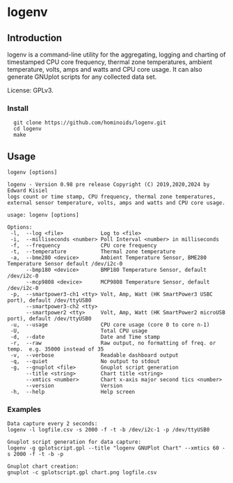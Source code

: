 # logenv


## Introduction
logenv is a command-line utility for the aggregating, logging and charting of timestamped CPU core frequency, thermal zone temperatures, ambient temperature, volts, amps and watts and CPU core usage.  It can also generate GNUplot scripts for any collected data set.

License: GPLv3.

### Install
```
  git clone https://github.com/hominoids/logenv.git
  cd logenv
  make
```

  
## Usage
```
logenv [options]

logenv - Version 0.98 pre release Copyright (C) 2019,2020,2024 by Edward Kisiel
logs count or time stamp, CPU frequency, thermal zone temperatures,
external sensor temperature, volts, amps and watts and CPU core usage.

usage: logenv [options]

Options:
 -l,  --log <file>            Log to <file>
 -i,  --milliseconds <number> Poll Interval <number> in milliseconds
 -f,  --frequency             CPU core frequency
 -t,  --temperature           Thermal zone temperature
 -a,  --bme280 <device>       Ambient Temperature Sensor, BME280 Temperature Sensor default /dev/i2c-0
      --bmp180 <device>       BMP180 Temperature Sensor, default /dev/i2c-0
      --mcp9808 <device>      MCP9808 Temperature Sensor, default /dev/i2c-0
 -p,  --smartpower3-ch1 <tty> Volt, Amp, Watt (HK SmartPower3 USBC port), default /dev/ttyUSB0
      --smartpower3-ch2 <tty>
      --smartpower2 <tty>     Volt, Amp, Watt (HK SmartPower2 microUSB port), default /dev/ttyUSB0
 -u,  --usage                 CPU core usage (core 0 to core n-1)
 -U,                          Total CPU usage
 -d,  --date                  Date and Time stamp
 -r,  --raw                   Raw output, no formatting of freq. or temp.  e.g. 35000 instead of 35
 -v,  --verbose               Readable dashboard output
 -q,  --quiet                 No output to stdout
 -g,  --gnuplot <file>        Gnuplot script generation
      --title <string>        Chart title <string>
      --xmtics <number>       Chart x-axis major second tics <number>
      --version               Version
 -h,  --help                  Help screen
```

### Examples
```
Data capture every 2 seconds:
logenv -l logfile.csv -s 2000 -f -t -b /dev/i2c-1 -p /dev/ttyUSB0

Gnuplot script generation for data capture:
logenv -g gplotscript.gpl --title "logenv GNUPlot Chart" --xmtics 60 -s 2000 -f -t -b -p 

Gnuplot chart creation:
gnuplot -c gplotscript.gpl chart.png logfile.csv
```
